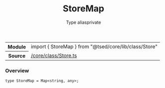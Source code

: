 
<header class="symbol-info-header"><h1 id="storemap">StoreMap</h1><label class="symbol-info-type-label type">Type alias</label><label class="api-type-label private" title="private">private</label></header>
<!-- summary -->
<section class="symbol-info"><table class="is-full-width"><tbody><tr><th>Module</th><td><div class="lang-typescript"><span class="token keyword">import</span> { StoreMap }&nbsp;<span class="token keyword">from</span>&nbsp;<span class="token string">"@tsed/core/lib/class/Store"</span></div></td></tr><tr><th>Source</th><td><a href="https://github.com/Romakita/ts-express-decorators/blob/v4.0.7/src//core/class/Store.ts#L0-L0">/core/class/Store.ts</a></td></tr></tbody></table></section>
<!-- overview -->


### Overview


<pre><code class="typescript-lang ">type StoreMap = Map<<span class="token keyword">string</span><span class="token punctuation">,</span> <span class="token keyword">any</span>><span class="token punctuation">;</span></code></pre>


<!-- Parameters -->

<!-- Description -->

<!-- Members -->

